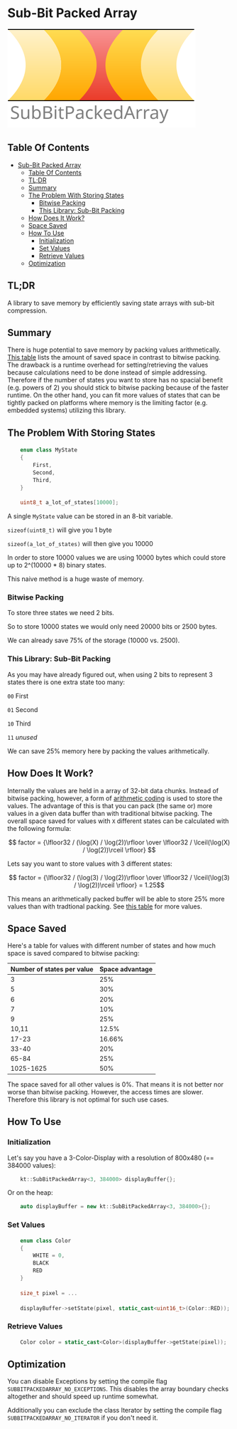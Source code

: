 # Sub-Bit Packed Array

<img src="images/SubBitPackedArray.svg">

## Table Of Contents

- [Sub-Bit Packed Array](#sub-bit-packed-array)
  - [Table Of Contents](#table-of-contents)
  - [TL;DR](#tldr)
  - [Summary](#summary)
  - [The Problem With Storing States](#the-problem-with-storing-states)
    - [Bitwise Packing](#bitwise-packing)
    - [This Library: Sub-Bit Packing](#this-library-sub-bit-packing)
  - [How Does It Work?](#how-does-it-work)
  - [Space Saved](#space-saved)
  - [How To Use](#how-to-use)
    - [Initialization](#initialization)
    - [Set Values](#set-values)
    - [Retrieve Values](#retrieve-values)
  - [Optimization](#optimization)

## TL;DR

A library to save memory by efficiently saving state arrays with sub-bit compression.

## Summary

There is huge potential to save memory by packing values arithmetically. [This table](#space-saved) lists the amount of saved space in contrast to bitwise packing.
The drawback is a runtime overhead for setting/retrieving the values because calculations need to be done instead of simple addressing.
Therefore if the number of states you want to store has no spacial benefit (e.g. powers of 2) you should stick to bitwise packing because of the faster runtime.
On the other hand, you can fit more values of states that can be tightly packed on platforms where memory is the limiting factor (e.g. embedded systems) utilizing this library.

## The Problem With Storing States

```c++
    enum class MyState
    {
        First,
        Second,
        Third,
    }

    uint8_t a_lot_of_states[10000];
```

A single `MyState` value can be stored in an 8-bit variable.

`sizeof(uint8_t)` will give you 1 byte

`sizeof(a_lot_of_states)` will then give you 10000

In order to store 10000 values we are using 10000 bytes which could store up to 2^(10000 * 8) binary states.

This naive method is a huge waste of memory.

### Bitwise Packing

To store three states we need 2 bits.

So to store 10000 states we would only need 20000 bits or 2500 bytes.

We can already save 75% of the storage (10000 vs. 2500).

### This Library: Sub-Bit Packing

As you may have already figured out, when using 2 bits to represent 3 states there is one extra state too many:

`00` First

`01` Second

`10` Third

`11` _unused_

We can save 25% memory here by packing the values arithmetically.

## How Does It Work?

Internally the values are held in a array of 32-bit data chunks. Instead of bitwise packing, however, a form of [arithmetic coding](https://en.wikipedia.org/wiki/Arithmetic_coding) is used to store the values. The advantage of this is that you can pack (the same or) more values in a given data buffer than with traditional bitwise packing. The overall space saved for values with `X` different states can be calculated with the following formula:

$$ factor = {\lfloor32 / (\log(X) / \log(2))\rfloor \over \lfloor32 / \lceil(\log(X) / \log(2))\rceil \rfloor} $$

Lets say you want to store values with 3 different states:

$$ factor = {\lfloor32 / (\log(3) / \log(2))\rfloor \over \lfloor32 / \lceil(\log(3) / \log(2))\rceil \rfloor} = 1.25$$

This means an arithmetically packed buffer will be able to store 25% more values than with tradtional packing. See [this table](#space-saved) for more values.

## Space Saved

Here's a table for values with different number of states and how much space is saved compared to bitwise packing:

| Number of states per value  | Space advantage |
| -- | ------ |
|3 | 25%|
|5 | 30%|
|6 | 20%|
|7 | 10%|
|9 | 25%|
|10,11 | 12.5%|
|17-23 | 16.66%|
|33-40 | 20%|
|65-84 | 25%|
|1025-1625 | 50%|


The space saved for all other values is 0%. That means it is not better nor worse than bitwise packing. However, the access times are slower. Therefore this library is not optimal for such use cases.

## How To Use

### Initialization

Let's say you have a 3-Color-Display with a resolution of 800x480 (== 384000 values):

```c++
    kt::SubBitPackedArray<3, 384000> displayBuffer{};
```

Or on the heap:

```c++
    auto displayBuffer = new kt::SubBitPackedArray<3, 384000>{};
```

### Set Values

```c++
    enum class Color
    {
        WHITE = 0,
        BLACK
        RED
    }

    size_t pixel = ...

    displayBuffer->setState(pixel, static_cast<uint16_t>(Color::RED));
```

### Retrieve Values

```c++
    Color color = static_cast<Color>(displayBuffer->getState(pixel));
```

## Optimization

You can disable Exceptions by setting the compile flag `SUBBITPACKEDARRAY_NO_EXCEPTIONS`. This disables the array boundary checks altogether and should speed up runtime somewhat.

Additionally you can exclude the class Iterator by setting the compile flag `SUBBITPACKEDARRAY_NO_ITERATOR` if you don't need it.
